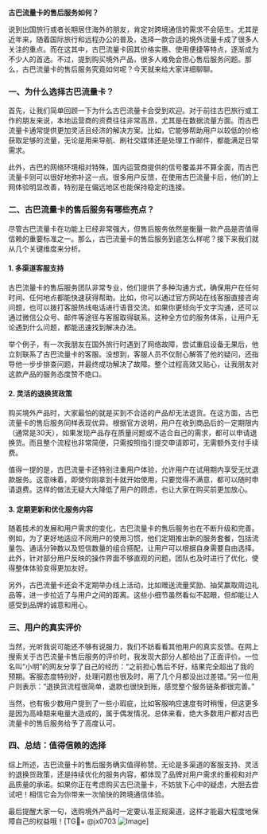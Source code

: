 **古巴流量卡的售后服务如何？**

说到出国旅行或者长期居住海外的朋友，肯定对跨境通信的需求不会陌生。尤其是近年来，随着国际旅行和远程办公的普及，选择一款合适的境外流量卡成了很多人关注的重点。而在这其中，古巴流量卡因其价格实惠、使用便捷等特点，逐渐成为不少人的首选。不过，提到购买境外产品，很多人难免会担心售后服务问题。那么，古巴流量卡的售后服务究竟如何呢？今天就来给大家详细聊聊。

### 一、为什么选择古巴流量卡？

首先，让我们简单回顾一下为什么古巴流量卡会受到欢迎。对于前往古巴旅行或工作的朋友来说，本地运营商的资费往往非常高昂，尤其是在数据流量方面。而古巴流量卡通常提供更加灵活且经济的解决方案。比如，它能够帮助用户以较低的价格获取足够的流量，无论是用来导航、刷社交媒体还是处理工作邮件，都能满足日常需求。

此外，古巴的网络环境相对特殊，国内运营商提供的信号覆盖并不算全面，而古巴流量卡则可以很好地弥补这一点。很多用户反馈，在使用古巴流量卡后，他们的上网体验明显改善，特别是在偏远地区也能保持稳定的连接。

### 二、古巴流量卡的售后服务有哪些亮点？

尽管古巴流量卡在功能上已经非常强大，但售后服务依然是衡量一款产品是否值得信赖的重要标准之一。那么，古巴流量卡的售后服务到底怎么样呢？接下来我们就从几个关键维度来分析。

#### 1. **多渠道客服支持**
  
古巴流量卡的售后服务团队非常专业，他们提供了多种沟通方式，确保用户在任何时间、任何地点都能快速获得帮助。比如，你可以通过官方网站在线客服直接咨询问题，也可以拨打客服热线电话进行语音交流。如果你更倾向于文字沟通，还可以通过微信公众号、邮件等途径与客服取得联系。这种全方位的服务体系，让用户无论遇到什么问题，都能迅速找到解决办法。

举个例子，有一次我朋友在国外旅行时遇到了网络故障，尝试重启设备无果后，他立刻联系了古巴流量卡的客服。没想到，客服人员不仅耐心解答了他的疑问，还指导他一步步排查问题，并最终成功解决了故障。整个过程高效又贴心，让我朋友对这款产品的服务态度赞不绝口。

#### 2. **灵活的退换货政策**

购买境外产品时，大家最怕的就是买到不合适的产品却无法退货。在这方面，古巴流量卡的售后服务同样表现优异。根据官方说明，用户在收到商品后的一定期限内（通常是30天），如果发现产品存在质量问题或不适合自己的需求，都可以申请退换货。而且整个流程也非常简便，只需按照指引提交申请即可，无需额外支付手续费。

值得一提的是，古巴流量卡还特别注重用户体验，允许用户在试用期内享受无忧退款服务。这意味着，即使你刚拿到卡就开始使用，只要觉得不满意，都可以随时申请退费。这样的做法无疑大大降低了用户的顾虑，也让大家在购买前更加放心。

#### 3. **定期更新和优化服务内容**

随着技术的发展和用户需求的变化，古巴流量卡的售后服务也在不断升级和完善。例如，为了更好地适应不同用户的使用习惯，他们定期推出新的服务套餐，包括流量包、通话分钟数以及短信数量的组合搭配，让用户可以根据自身需要自由选择。此外，针对部分用户反映的操作界面不够直观的问题，团队也及时进行了优化，使得整体体验变得更加友好。

另外，古巴流量卡还会不定期举办线上活动，比如赠送流量奖励、抽奖赢取周边礼品等，进一步拉近了与用户之间的距离。这些小细节虽然看似不起眼，但却能让人感受到品牌的诚意和用心。

### 三、用户的真实评价

当然，光听我说可能还不够有说服力，我们不妨看看其他用户的真实反馈。在网上搜索关于古巴流量卡售后服务的评价时，我发现大部分人都给出了正面评价。一位名叫“小明”的网友分享了自己的经历：“之前担心售后不好，结果完全超出了我的预期。客服态度特别好，处理问题也很及时，用了几个月都没出过差错。”另一位用户则表示：“退换货流程很简单，退款也很快到账，感觉整个服务链条都很完善。”

当然，也有极少数用户提到了一些小瑕疵，比如客服响应速度有时稍慢，但这更多是因为高峰期来电量大造成的，属于偶发情况。总体来看，绝大多数用户都对古巴流量卡的售后服务给予了高度认可。

### 四、总结：值得信赖的选择

综上所述，古巴流量卡的售后服务确实值得称赞。无论是多渠道的客服支持、灵活的退换货政策，还是持续优化的服务内容，都体现了品牌对用户需求的重视和对产品质量的承诺。如果你正在考虑购买古巴流量卡，不妨放下心中的疑虑，大胆去尝试吧！相信它会为你带来一次愉快的跨境通信体验。

最后提醒大家一句，选购境外产品时一定要认准正规渠道，这样才能最大程度地保障自己的权益哦！[TG💪+ @jx0703 ![Image](https://github.com/user-attachments/assets/dbca1d08-cadb-493c-b0ec-ad6f7a83f270)]